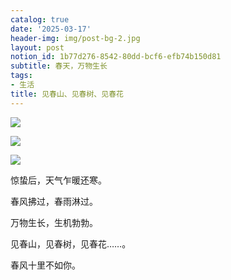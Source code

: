 ```yaml
---
catalog: true
date: '2025-03-17'
header-img: img/post-bg-2.jpg
layout: post
notion_id: 1b77d276-8542-80dd-bcf6-efb74b150d81
subtitle: 春天，万物生长
tags:
- 生活
title: 见春山、见春树、见春花
---
```


![](https://ajiao.eu.org/img/in-post/493b2deee1808865bd7365c0f3736378.png)


![](https://ajiao.eu.org/img/in-post/23b64793325838182847b50ff7f43782.png)


![](https://ajiao.eu.org/img/in-post/a1f413f975d7fc1a3591657b42f9782a.png)


惊蛰后，天气乍暖还寒。


春风拂过，春雨淋过。


万物生长，生机勃勃。


见春山，见春树，见春花……。


春风十里不如你。